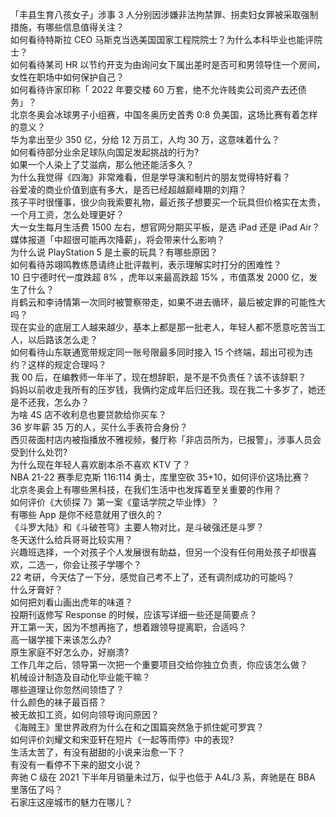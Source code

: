 「丰县生育八孩女子」涉事 3 人分别因涉嫌非法拘禁罪、拐卖妇女罪被采取强制措施，有哪些信息值得关注？  
如何看待特斯拉 CEO 马斯克当选美国国家工程院院士？为什么本科毕业也能评院士？  
如何看待某司 HR 以节约开支为由询问女下属出差时是否可和男领导住一个房间，女性在职场中如何保护自己？  
如何看待许家印称「 2022 年要交楼 60 万套，绝不允许贱卖公司资产去还债务」？  
北京冬奥会冰球男子小组赛，中国冬奥历史首秀 0:8 负美国，这场比赛有着怎样的意义？  
华为拿出至少 350 亿，分给 12 万员工，人均 30 万，这意味着什么？  
如何看待部分业余足球队向国足发起挑战的行为?  
如果一个人染上了艾滋病，那么他还能活多久？  
为什么我觉得《四海》非常难看，但是学导演和制片的朋友觉得特好看？  
谷爱凌的商业价值到底有多大，是否已经超越巅峰期的刘翔？  
孩子平时很懂事，很少向我索要礼物，最近孩子想要买一个玩具但价格实在太贵，一个月工资，怎么处理更好？  
大一女生每月生活费 1500 左右，想官网分期买平板，是选 iPad 还是 iPad Air？  
媒体报道「中超很可能再次降薪」，将会带来什么影响？  
为什么说 PlayStation 5 是土豪的玩具？有哪些原因？  
如何看待苏翊鸣教练恳请终止批评裁判，表示理解实时打分的困难性？  
10 日宁德时代一度跌超 8% ，虎年以来最高跌超 15% ，市值蒸发 2000 亿，发生了什么？  
肖鹤云和李诗情第一次同时被警察带走，如果不进去循环，最后被定罪的可能性大吗？  
现在实业的底层工人越来越少，基本上都是那一批老人，年轻人都不愿意吃苦当工人，以后路该怎么走？  
如何看待山东联通宽带规定同一账号限最多同时接入 15 个终端，超出可视为违约？这样的规定合理吗？  
我 00 后，在编教师一年半了，现在想辞职，是不是不负责任？该不该辞职？  
妈妈以前收走我所有的压岁钱，我俩约定成年后归还我。现在我二十多岁了，她还是不还我，怎么办？  
为啥 4S 店不收利息也要贷款给你买车？  
36 岁年薪 35 万的人，买什么手表符合身份？  
西贝莜面村店内被指播放不雅视频，餐厅称「非店员所为，已报警」，涉事人员会受到什么处罚?  
为什么现在年轻人喜欢剧本杀不喜欢 KTV 了？  
NBA 21-22 赛季尼克斯 116:114 勇士，库里空砍 35+10，如何评价这场比赛？  
北京冬奥会上有哪些黑科技，在我们生活中也发挥着至关重要的作用？  
如何评价《大侦探 7》第一案《童话学院之毕业悸》？  
有哪些 App 是你不经意就用了很久的？  
《斗罗大陆》和《斗破苍穹》主要人物对比，是斗破强还是斗罗？  
冬天送什么给兵哥哥比较实用？  
兴趣班选择，一个对孩子个人发展很有助益，但另一个没有任何用处孩子却很喜欢，二选一，你会让孩子学哪个？  
22 考研，今天估了一下分，感觉自己考不上了，还有调剂成功的可能吗？  
什么牙膏好？  
如何把刘看山画出虎年的味道？  
投期刊返修写 Response 的时候，应该写详细一些还是简要点？  
开工第一天，因为不想再拖了，想着跟领导提离职，合适吗？  
高一辍学接下来该怎么办?  
原生家庭不好怎么办，好崩溃?  
工作几年之后，领导第一次把一个重要项目交给你独立负责，你应该怎么做？  
机械设计制造及自动化毕业能干嘛？  
哪些道理让你忽然间领悟了？  
什么颜色的袜子最百搭？  
被无故扣工资，如何向领导询问原因？  
《海贼王》里世界政府为什么在和之国篇突然急于抓住妮可罗宾？  
如何评价刘耀文和宋亚轩在短片《一起等雨停》中的表现?  
生活太苦了，有没有甜甜的小说来治愈一下？  
有没有一看停不下来的甜文小说？  
奔驰 C 级在 2021 下半年月销量未过万，似乎也低于 A4L/3 系，奔驰是在 BBA 里落伍了吗？  
石家庄这座城市的魅力在哪儿？  
